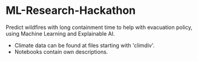 # ML-Research-Hackathon
Predict wildfires with long containment time to help with evacuation policy, using Machine Learning and Explainable AI.

- Climate data can be found at files starting with 'climdiv'.
- Notebooks contain own descriptions.
